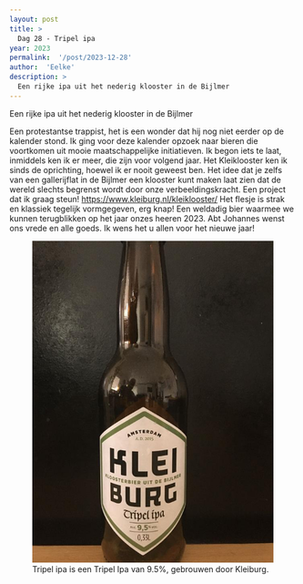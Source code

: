 ```yaml
---
layout: post
title: >
  Dag 28 - Tripel ipa
year: 2023
permalink:  '/post/2023-12-28'
author:  'Eelke'
description: >
  Een rijke ipa uit het nederig klooster in de Bijlmer
---
```

<p class='intro'><span class='dropcap'>E</span>en rijke ipa uit het nederig klooster in de Bijlmer</p>

Een protestantse trappist, het is een wonder dat hij nog niet eerder op de kalender stond. Ik ging voor deze kalender opzoek naar bieren die voortkomen uit mooie maatschappelijke initiatieven. Ik begon iets te laat, inmiddels ken ik er meer, die zijn voor volgend jaar. Het Kleiklooster ken ik sinds de oprichting, hoewel ik er nooit geweest ben. Het idee dat je zelfs van een gallerijflat in de Bijlmer een klooster kunt maken laat zien dat de wereld slechts begrenst wordt door onze verbeeldingskracht. Een project dat ik graag steun! https://www.kleiburg.nl/kleiklooster/ Het flesje is strak en klassiek tegelijk vormgegeven, erg knap! Een weldadig bier waarmee we kunnen terugblikken op het jaar onzes heeren 2023. Abt Johannes wenst ons vrede en alle goeds. Ik wens het u allen voor het nieuwe jaar! 

<figure><img src='/assets/img/beer_2023-12-28.jpg' alt=''/> <figcaption>Tripel ipa is een Tripel Ipa van 9.5%, gebrouwen door Kleiburg.</figcaption></figure>
